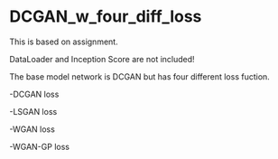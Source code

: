 # DCGAN_w_four_diff_loss

This is based on assignment.

DataLoader and  Inception Score are not included!


The base model network is DCGAN but has four different loss fuction.

-DCGAN loss

-LSGAN loss

-WGAN loss

-WGAN-GP loss
